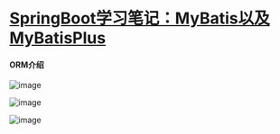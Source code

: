 # [SpringBoot学习笔记：MyBatis以及MyBatisPlus](https://github.com/QiYongchuan/MyGitBlog/issues/94)

#### ORM介绍

![image](https://github.com/QiYongchuan/MyGitBlog/assets/105039020/b3d69d94-7e1a-48d6-b38d-8d15ea56c4b0)


![image](https://github.com/QiYongchuan/MyGitBlog/assets/105039020/76885f31-7e45-4228-ba4e-d7a8e269e916)


![image](https://github.com/QiYongchuan/MyGitBlog/assets/105039020/5e198fd2-eeb6-4be2-8e52-ac0aafe39b21)
